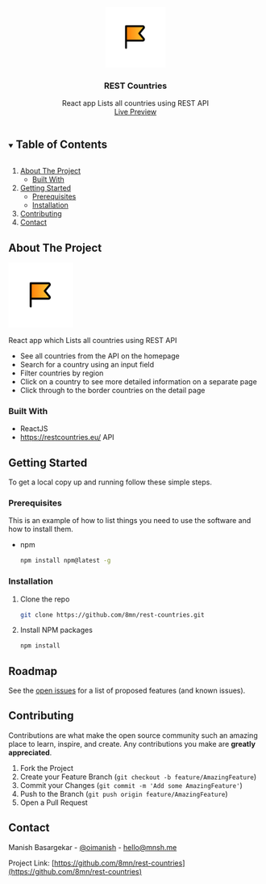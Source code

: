 


    
<!-- PROJECT LOGO -->
<br />
<p align="center">
  <a href="https://github.com/8mn/rest-countries">
    <img src="/rest.png" alt="Logo" width="120" height="120">
  </a>

  <h3 align="center">REST Countries</h3>

  <p align="center">
    React app Lists all countries using REST API
    <br />
    <a href="https://rest-countries-mnsh.netlify.app/">Live Preview</a>
  </p>
</p>



<!-- TABLE OF CONTENTS -->
<details open="open">
  <summary><h2 style="display: inline-block">Table of Contents</h2></summary>
  <ol>
    <li>
      <a href="#about-the-project">About The Project</a>
      <ul>
        <li><a href="#built-with">Built With</a></li>
      </ul>
    </li>
    <li>
      <a href="#getting-started">Getting Started</a>
      <ul>
        <li><a href="#prerequisites">Prerequisites</a></li>
        <li><a href="#installation">Installation</a></li>
      </ul>
    </li>
    <li><a href="#contributing">Contributing</a></li>
    <li><a href="#contact">Contact</a></li>
  </ol>
</details>



<!-- ABOUT THE PROJECT -->
## About The Project

<img src="./rest.png" alt="Logo" >

React app which Lists all countries using REST API
- See all countries from the API on the homepage
- Search for a country using an input field
- Filter countries by region
- Click on a country to see more detailed information on a separate page
- Click through to the border countries on the detail page

### Built With

* ReactJS
* https://restcountries.eu/ API



<!-- GETTING STARTED -->
## Getting Started

To get a local copy up and running follow these simple steps.

### Prerequisites

This is an example of how to list things you need to use the software and how to install them.
* npm
  ```sh
  npm install npm@latest -g
  ```

### Installation

1. Clone the repo
   ```sh
   git clone https://github.com/8mn/rest-countries.git
   ```
2. Install NPM packages
   ```sh
   npm install
   ```


<!-- ROADMAP -->
## Roadmap

See the [open issues](https://github.com/8mn/rest-countries/issues) for a list of proposed features (and known issues).



<!-- CONTRIBUTING -->
## Contributing

Contributions are what make the open source community such an amazing place to learn, inspire, and create. Any contributions you make are **greatly appreciated**.

1. Fork the Project
2. Create your Feature Branch (`git checkout -b feature/AmazingFeature`)
3. Commit your Changes (`git commit -m 'Add some AmazingFeature'`)
4. Push to the Branch (`git push origin feature/AmazingFeature`)
5. Open a Pull Request



<!-- CONTACT -->
## Contact

Manish Basargekar - [@oimanish](https://twitter.com/oimanish) - hello@mnsh.me

Project Link: [https://github.com/8mn/rest-countries](https://github.com/8mn/rest-countries)
